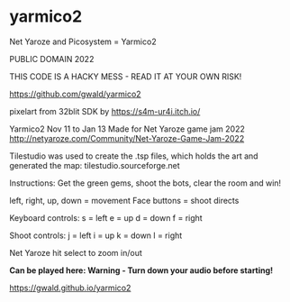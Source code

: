 # yarmico2
Net Yaroze and Picosystem = Yarmico2

 PUBLIC DOMAIN 2022

THIS CODE IS A HACKY MESS - READ IT AT YOUR OWN RISK!

https://github.com/gwald/yarmico2

pixelart from 32blit SDK by https://s4m-ur4i.itch.io/

Yarmico2  Nov 11 to Jan 13
Made for Net Yaroze game jam 2022
http://netyaroze.com/Community/Net-Yaroze-Game-Jam-2022

Tilestudio was used to create the .tsp files, which holds the art and generated the map:
tilestudio.sourceforge.net



Instructions:
Get the green gems, shoot the bots, clear the room and win!

left, right, up, down =  movement
Face buttons = shoot directs

Keyboard controls:
s = left
e = up
d = down
f = right

Shoot controls:
j = left
i = up
k = down
l = right



Net Yaroze hit select to zoom in/out

**Can be played here:
Warning - Turn down your audio before starting!**


https://gwald.github.io/yarmico2
